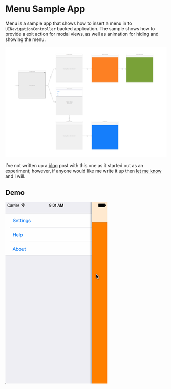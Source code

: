 # Menu Sample App

Menu is a sample app that shows how to insert a menu in to `UINavigationController` backed application. The sample shows how to provide a exit action for modal views, as well as animation for hiding and showing the menu.

![](img/storyboard.png)

I’ve not written up a [blog](http://blog.paulj.me) post with this one as it started out as an experiment; however, if anyone would like me write it up then [let me know](http://twitter.com/pj_) and I will.

## Demo

![](img/menu-demo.gif)